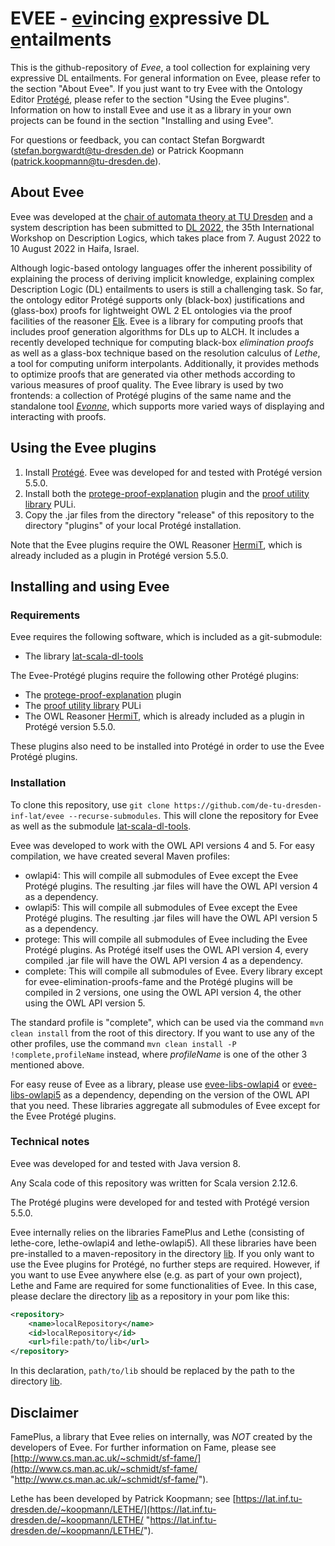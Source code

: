 # EVEE - <u>ev</u>incing <u>e</u>xpressive DL <u>e</u>ntailments
This is the github-repository of *Evee*, a tool collection for explaining very expressive DL entailments.
For general information on Evee, please refer to the section "About Evee".
If you just want to try Evee with the Ontology Editor [Protégé](https://protege.stanford.edu/ "https://protege.stanford.edu/"), please refer to the section "Using the Evee plugins".
Information on how to install Evee and use it as a library in your own projects can be found in the section "Installing and using Evee".

For questions or feedback, you can contact Stefan Borgwardt (stefan.borgwardt@tu-dresden.de) or Patrick Koopmann (patrick.koopmann@tu-dresden.de).

## About Evee
Evee was developed at the [chair of automata theory at TU Dresden](https://tu-dresden.de/ing/informatik/thi/lat "https://tu-dresden.de/ing/informatik/thi/lat") and a system description has been submitted to [DL 2022](https://dai.fmph.uniba.sk/events/dl2022/ "https://dai.fmph.uniba.sk/events/dl2022/"), the 35th International Workshop on Description Logics, which takes place from 7. August 2022 to 10 August 2022 in Haifa, Israel.

Although logic-based ontology languages offer the inherent possibility of explaining the process of deriving implicit knowledge, explaining complex Description Logic (DL) entailments to users is still a challenging task.
So far, the ontology editor Protégé supports only (black-box) justifications and (glass-box) proofs for lightweight OWL 2 EL ontologies via the proof facilities of the reasoner [Elk](https://github.com/liveontologies/elk-reasoner "https://github.com/liveontologies/elk-reasoner").
Evee is a library for computing proofs that includes proof generation algorithms for DLs up to ALCH. It includes a recently developed technique for computing black-box *elimination proofs* as well as a glass-box technique based on the resolution calculus of *Lethe*, a tool for computing uniform interpolants.
Additionally, it provides methods to optimize proofs that are generated via other methods according to various measures of proof quality. The Evee library is used by two frontends: a collection of Protégé plugins of the same name and the standalone tool [*Evonne*](https://imld.de/en/research/research-projects/evonne/ "https://imld.de/en/research/research-projects/evonne/"), which supports more varied ways of displaying and interacting with proofs.

## Using the Evee plugins
1. Install [Protégé](https://protege.stanford.edu/ "https://protege.stanford.edu/"). Evee was developed for and tested with Protégé version 5.5.0.
2. Install both the [protege-proof-explanation](https://github.com/liveontologies/protege-proof-explanation "https://github.com/liveontologies/protege-proof-explanation") plugin and the [proof utility library](https://github.com/liveontologies/puli "https://github.com/liveontologies/puli") PULi.
3. Copy the .jar files from the directory "release" of this repository to the directory "plugins" of your local Protégé installation.

Note that the Evee plugins require the OWL Reasoner [HermiT](http://www.hermit-reasoner.com/index.html "http://www.hermit-reasoner.com/index.html"), which is already included as a plugin in Protégé version 5.5.0.

## Installing and using Evee

### Requirements
Evee requires the following software, which is included as a git-submodule:
- The library [lat-scala-dl-tools](https://github.com/de-tu-dresden-inf-lat/lat-scala-dl-tools "https://github.com/de-tu-dresden-inf-lat/lat-scala-dl-tools")

The Evee-Protégé plugins require the following other Protégé plugins:
- The [protege-proof-explanation](https://github.com/liveontologies/protege-proof-explanation "https://github.com/liveontologies/protege-proof-explanation") plugin
- The [proof utility library](https://github.com/liveontologies/puli "https://github.com/liveontologies/puli") PULi
- The OWL Reasoner [HermiT](http://www.hermit-reasoner.com/index.html "http://www.hermit-reasoner.com/index.html"), which is already included as a plugin in Protégé version 5.5.0.

These plugins also need to be installed into Protégé in order to use the Evee Protégé plugins.

### Installation
To clone this repository, use `git clone https://github.com/de-tu-dresden-inf-lat/evee --recurse-submodules`.
This will clone the repository for Evee as well as the submodule [lat-scala-dl-tools](https://github.com/de-tu-dresden-inf-lat/lat-scala-dl-tools "https://github.com/de-tu-dresden-inf-lat/lat-scala-dl-tools").

Evee was developed to work with the OWL API versions 4 and 5.
For easy compilation, we have created several Maven profiles:
- owlapi4: This will compile all submodules of Evee except the Evee Protégé plugins. The resulting .jar files will have the OWL API version 4 as a dependency.  
- owlapi5: This will compile all submodules of Evee except the Evee Protégé plugins. The resulting .jar files will have the OWL API version 5 as a dependency.
- protege: This will compile all submodules of Evee including the Evee Protégé plugins. As Protégé itself uses the OWL API version 4, every compiled .jar  file will have the OWL API version 4 as a dependency. 
- complete: This will compile all submodules of Evee. Every library except for evee-elimination-proofs-fame and the Protégé plugins will be compiled in 2 versions, one using the OWL API version 4, the other using the OWL API version 5.

The standard profile is "complete", which can be used via the command `mvn clean install` from the root of this directory.
If you want to use any of the other profiles, use the command `mvn clean install -P !complete,profileName` instead, where *profileName* is one of the other 3 mentioned above. 

For easy reuse of Evee as a library, please use [evee-libs-owlapi4](evee-libs/evee-libs-owlapi4/pom.xml) or [evee-libs-owlapi5](evee-libs/evee-libs-owlapi5/pom.xml) as a dependency, depending on the version of the OWL API that you need.
These libraries aggregate all submodules of Evee except for the Evee Protégé plugins.

### Technical notes

Evee was developed for and tested with Java version 8.

Any Scala code of this repository was written for Scala version 2.12.6.

The Protégé plugins were developed for and tested with Protégé version 5.5.0.

Evee internally relies on the libraries FamePlus and Lethe (consisting of lethe-core, lethe-owlapi4 and lethe-owlapi5).
All these libraries have been pre-installed to a maven-repository in the directory [lib](lib).
If you only want to use the Evee plugins for Protégé, no further steps are required.
However, if you want to use Evee anywhere else (e.g. as part of your own project), Lethe and Fame are required for some functionalities of Evee.
In this case, please declare the directory [lib](lib) as a repository in your pom like this:

```xml
<repository>
    <name>localRepository</name>
    <id>localRepository</id>
    <url>file:path/to/lib</url>
</repository>
```

In this declaration, `path/to/lib` should be replaced by the path to the directory [lib](lib).

## Disclaimer

FamePlus, a library that Evee relies on internally, was *NOT* created by the developers of Evee.
For further information on Fame, please see [http://www.cs.man.ac.uk/~schmidt/sf-fame/](http://www.cs.man.ac.uk/~schmidt/sf-fame/ "http://www.cs.man.ac.uk/~schmidt/sf-fame/").

Lethe has been developed by Patrick Koopmann; see [https://lat.inf.tu-dresden.de/~koopmann/LETHE/](https://lat.inf.tu-dresden.de/~koopmann/LETHE/ "https://lat.inf.tu-dresden.de/~koopmann/LETHE/").
